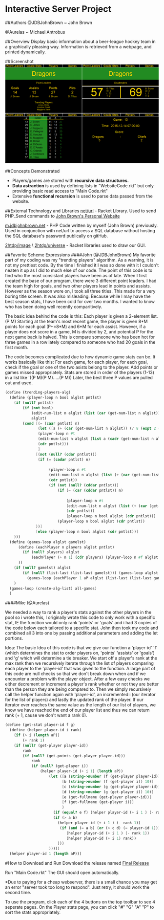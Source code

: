 # Interactive Server Project


##Authors
@JDBJohnBrown ~ John Brown

@Aurelas      ~ Michael Antrobus 


##Overview
Display basic information about a beer-league hockey team in a graphically pleasing way.
Information is retrieved from a webpage, and printed dynamically.

##Screenshot
![4 different views, downsized screenshot](ServerInteractive-4View-ScreenShot.png)



##Concepts Demonstrated
* Players/games are stored with **recursive data structures.**
* **Data astraction** is used by defining lists in "WebsiteCode.rkt" but only providing basic read access to "Main Code.rkt"
* Extensive **functional recursion** is used to parse data passed from the website.


##External Technology and Libraries
[net/url](https://docs.racket-lang.org/net/url.html "net/url") - Racket Library. Used to send PHP_Send commands to [John Brown's Personal Website](http://m.jdbjohnbrown.net)

[m.jdbjohnbrown.net](http:/m.jdbjohnbrown.net "PHP Code") - PHP Code written by myself (John Brown) previously. Used in conjunction with net/url to access a SQL database without hosting the SQL database's password publically on gitHub.

[2htdp/image](https://docs.racket-lang.org/teachpack/2htdpimage.html "2htdp Image") \ [2htdp/universe](https://docs.racket-lang.org/teachpack/2htdpuniverse.html "2htdp Universe") - Racket libraries used to draw our GUI.

##Favorite Scheme Expressions
####John (@JDBJohnBrown)
My favorite part of my coding was my "trending players" algorithm. As a warning, it is not my prettiest code. By the time I finished it I was so done with it I couldn't neaten it up as I did to much else of our code.
The point of this code is to find who the most consistant players have been as of late. When I first created the base of our program, there were 3 different point leaders. I had the team high for goals, and two other players lead in points and assists. However as the season wore on, I took all three titles. This made for a very boring title screen. It was also misleading. Because while I may have the best season stats, I have been cold for over two months. I wanted to know who has been doing well recently comparitively.

The basic idea behind the code is this: 
Each player is given a 2-element list. (P M)
Starting at the team's most recent game, the player is given 8\*M points for each goal (P+=8\*M) and 6*M for each assist.
However, if a player does not score in a game, M is divided by 2, and potential P for the next game back is halved.
This is compare someone who has been hot for three games in a row lately compared to someone who had 20 goals in the first month.

The code becomes complicated due to how dynamic game stats can be.
It works basically like this: For each game, for each player, for each goal, check if the goal or one of the two asists belong to the player. Add points or games missed appropriately.
Stats are stored in order of the players (1-13) in a list like '((P M)(P M).....(P M))
Later, the best three P values are pulled out and used.
```scheme
(define (trending-players-alg)
  (define (player-loop n bool alglst pntlst)    
    (if (null? pntlst)
        (if (not bool)
            (edit-num-list n alglst (list (car (get-num-list n alglst)) (+ 1 (cadr (get-num-list n alglst)))))
            alglst)
        (cond [(= (caar pntlst) n)
               (let ([a (+ (car (get-num-list n alglst)) (/ 8 (expt 2 (cadr (get-num-list n alglst)))))])                 
               (player-loop n #t 
               (edit-num-list n alglst (list a (cadr (get-num-list n alglst))))
               (cdr pntlst)))
               ]
              [(not (null? (cdar pntlst)))
               (if (= (cadar pntlst) n)
                   
                    (player-loop n #t                                 
                    (edit-num-list n alglst (list (+ (car (get-num-list n alglst)) (/ 6 (expt 2 (cadr (get-num-list n alglst))))) (cadr (get-num-list n alglst))))
                    (cdr pntlst))
                    (if (not (null? (cddar pntlst)))
                        (if (= (car (cddar pntlst)) n)
                            
                            (player-loop n #t 
                            (edit-num-list n alglst (list (+ (car (get-num-list n alglst)) (/ 6 (expt 2 (cadr (get-num-list n alglst))))) (cadr (get-num-list n alglst))))
                            (cdr pntlst))
                            (player-loop n bool alglst (cdr pntlst)))
                        (player-loop n bool alglst (cdr pntlst))
              ))]
              [else (player-loop n bool alglst (cdr pntlst))]
    )))
  (define (games-loop alglst gamelst)
      (define (eachPlayer n players alglst pntlst)
        (if (null? players) alglst
            (eachPlayer (+ n 1) (cdr players) (player-loop n #f alglst pntlst) pntlst)
      ))
    (if (null? gamelst) alglst
        (if (null? (list-last (list-last gamelst))) (games-loop alglst (but-last gamelst))
          (games-loop (eachPlayer 1 aP alglst (list-last (list-last gamelst))) (but-last gamelst))))
    )
  (games-loop (create-alg-list) all-games)
  )
```
####Mike (@Aurelas)

We needed a way to rank a player's stats against the other players in the pool so i wrote this, I originally wrote this code to only work with a specific stat, IE the function would only rank 'points' or 'goals' and i had 3 copies of the code below each tailored to a specific stat. John then took my code and combined all 3 into one by passing additional parameters and adding the let portions.

Idea:
The basic Idea of this code is that we give our function a 'player-id' 'f' (which determines the stat to order players on, 'points' 'assists' or 'goals') and 'g' which will determine a tie breaker. We start off a player's rank at the max rank then we recursively iterate through the list of players comparing each player to the 'player-id' that was given to the function. A large part of this code are null checks so that we don't break down when and if we encounter a problem with the player object. After a few easy checks we either decrement or increment a player's rank whether or not they are better than the person they are being compared to. Then we simply recursively call the helper function again with 'player-id', an incremented i (our iterator for the list of players) and lastly the updated rank of the player. If our iterator ever reaches the same value as the length of our list of players, we know we have reached the end of our player list and thus we can return rank (+ 1, cause we don't want a rank 0).

```scheme
(define (get-stat player-id f g)
  (define (helper player-id i rank)
    (if (> i (length aP))
        (+ rank 1)
    (if (null? (get-player player-id))
        rank
        (if (null? (get-points (get-player player-id)))
            rank
            (if (null? (get-player i))
                (helper player-id (+ i 1) (length aP))
                    (let ([a (string->number (f (get-player player-id)) 10)]
                          [b (string->number (f (get-player i)) 10)]
                          [c (string->number (g (get-player player-id)) 10)]
                          [d (string->number (g (get-player i)) 10)]
                          [e (get-fullname (get-player player-id))]
                          [f (get-fullname (get-player i))]
                          )
                      (if (equal? e f) (helper player-id (+ i 1 ) (- rank 1))
                      (if (> a b)
                        (helper player-id (+ i 1 ) (- rank 1))
                         (if (and (= a b) (or (> c d) (= player-id 1)))
                            (helper player-id (+ i 1 ) (- rank 1))
                            (helper player-id (+ i 1) rank))
                        )))
                    ))))) 
  (helper player-id 1 (length aP)))
```


#How to Download and Run
Download the release named [Final Release](https://github.com/oplS16projects/Interactive-Server-Project/releases/tag/1 "Final")

Run "Main Code.rkt"
The GUI should open automatically. 

*Due to paying for a cheap webserver, there is a small chance you may get an error "server took too long to respond".
Just retry, it should work the second time.

To use the program, click each of the 4 buttons on the top toolbar to see 4 seperate pages.
On the Player stats page, you can click "#" "G" "A" "P" to sort the stats appropriately.
